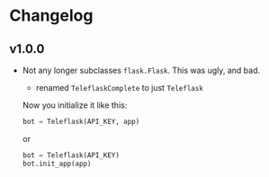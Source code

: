 # Changelog
## v1.0.0
- Not any longer subclasses `flask.Flask`. This was ugly, and bad.
    - renamed `TeleflaskComplete` to just `Teleflask`
    
    Now you initialize it like this:
    ```python
    bot = Teleflask(API_KEY, app)
    ```
    or 
    ```python
    bot = Teleflask(API_KEY)
    bot.init_app(app)
    ```
        
